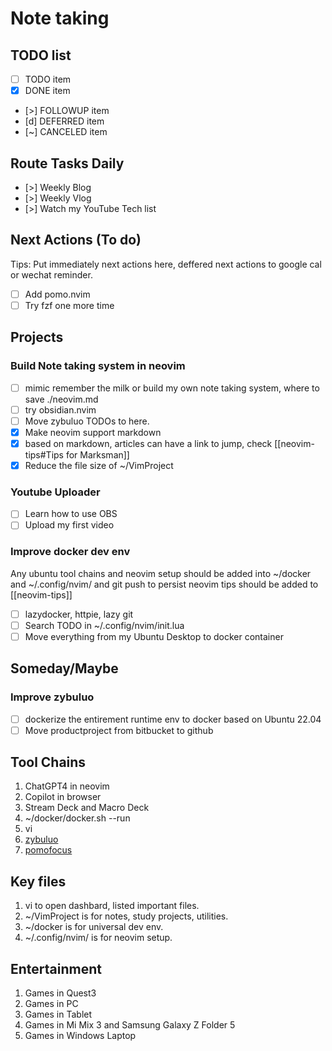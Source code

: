 # Note taking

## TODO list

- [ ] TODO item
- [x] DONE item
- [>] FOLLOWUP item
- [d] DEFERRED item
- [~] CANCELED item

## Route Tasks Daily

- [>] Weekly Blog
- [>] Weekly Vlog
- [>] Watch my YouTube Tech list

## Next Actions (To do)

Tips: Put immediately next actions here, deffered next actions to google cal or wechat reminder.

- [ ] Add pomo.nvim
- [ ] Try fzf one more time

## Projects

### Build Note taking system in neovim

- [ ] mimic remember the milk or build my own note taking system, where to save ./neovim.md
- [ ] try obsidian.nvim
- [ ] Move zybuluo TODOs to here.
- [x] Make neovim support markdown
- [x] based on markdown, articles can have a link to jump, check [[neovim-tips#Tips for Marksman]]
- [x] Reduce the file size of ~/VimProject

### Youtube Uploader

- [ ] Learn how to use OBS
- [ ] Upload my first video

### Improve docker dev env

Any ubuntu tool chains and neovim setup should be added into ~/docker and ~/.config/nvim/ and git push to persist
neovim tips should be added to [[neovim-tips]]

- [ ] lazydocker, httpie, lazy git
- [ ] Search TODO in ~/.config/nvim/init.lua
- [ ] Move everything from my Ubuntu Desktop to docker container

## Someday/Maybe

### Improve zybuluo

- [ ] dockerize the entirement runtime env to docker based on Ubuntu 22.04
- [ ] Move productproject from bitbucket to github

## Tool Chains

1. ChatGPT4 in neovim
2. Copilot in browser
3. Stream Deck and Macro Deck
4. ~/docker/docker.sh --run
5. vi
6. [zybuluo](https://www.zybuluo.com/mdeditor)
7. [pomofocus](https://pomofocus.io/app)

## Key files

1. vi to open dashbard, listed important files.
2. ~/VimProject is for notes, study projects, utilities.
3. ~/docker is for universal dev env.
4. ~/.config/nvim/ is for neovim setup.

## Entertainment

1. Games in Quest3
2. Games in PC
3. Games in Tablet
4. Games in Mi Mix 3 and Samsung Galaxy Z Folder 5
5. Games in Windows Laptop

[reference]: https://github.com/artempyanykh/marksman "marksman"

